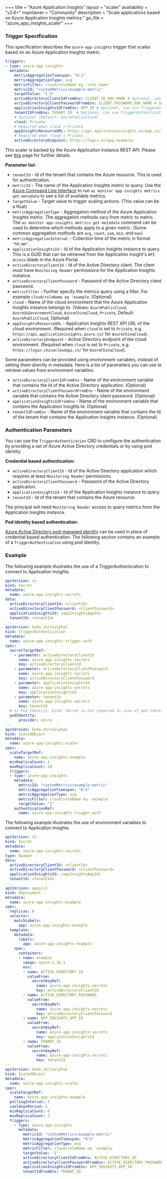 +++
title = "Azure Application Insights"
layout = "scaler"
availability = "v2.6+"
maintainer = "Community"
description = "Scale applications based on Azure Application Insights metrics."
go_file = "azure_app_insights_scaler"
+++

### Trigger Specification

This specification describes the `azure-app-insights` trigger that scales based on an Azure Application Insights metric.

```yaml
triggers:
- type: azure-app-insights
  metadata:
    metricAggregationTimespan: "0:1"
    metricAggregationType: avg
    metricFilter: cloud/roleName eq 'role_name'
    metricId: "customMetrics/example-metric"
    targetValue: "1.5"
    activeDirectoryClientIdFromEnv: CLIENT_ID_ENV_NAME # Optional, can use TriggerAuthentication as well
    activeDirectoryClientPasswordFromEnv: CLIENT_PASSWORD_ENV_NAME # Optional, can use TriggerAuthentication as well
    applicationInsightsIdFromEnv: APP_ID # Optional, can use TriggerAuthentication as well
    tenantIdFromEnv: TENANT_ID` # Optional, can use TriggerAuthentication as well
    # Optional (Default: AzurePublicCloud)
    cloud: Private
    # Required when cloud = Private
    appInsightsResourceURL: https://api.applicationinsights.airgap.io/
    # Required when cloud = Private.
    activeDirectoryEndpoint: https://login.airgap.example/
```

This scaler is backed by the Azure Application Instance REST API. Please see [this](https://docs.microsoft.com/en-us/rest/api/application-insights/metrics/get) page
for further details.

**Parameter list:**

- `tenantId` - Id of the tenant that contains the Azure resource. This is used for authentication.
- `metricId` - The name of the Application Insights metric to query. Use the [Azure Command Line Interface](https://docs.microsoft.com/en-us/cli/azure/install-azure-cli) to run `az monitor app-insights metrics get-metadata` to see a list of available metrics.
- `targetValue` - Target value to trigger scaling actions. (This value can be a float)
- `metricAggregationType` - Aggregation method of the Azure Application Insights metric. The aggregation methods vary from metric to metric. The `az monitor app-insights metrics get-metadata` command can be used to determine which methods apply to a given metric. (Some common aggregation methods are `avg`, `count`, `sum`, `min`, and `max`)
- `metricAggregationInterval` - Collection time of the metric in format `"hh:mm"`.
- `applicationInsightsId` - Id of the Application Insights instance to query. This is a GUID that can be retrieved from the Application Insight's `API Access` blade in the Azure Portal.
- `activeDirectoryClientId` - Id of the Active Directory client. The client must have `Monitoring Reader` permissions for the Application Insights instance.
- `activeDirectoryClientPassword` - Password of the Active Directory client password.
- `metricFilter` - Further specify the metrics query using a filter. For example `cloud/roleName eq 'example`. (Optional)
- `cloud` - Name of the cloud environment that the Azure Application Insights instance belongs to. (Values: `AzurePublicCloud`, `AzureUSGovernmentCloud`, `AzureChinaCloud`, `Private`, Default: `AzurePublicCloud`, Optional)
- `appInsightsResourceURL` - Application Insights REST API URL of the cloud environment. (Required when `cloud` is set to `Private`, e.g. `https://api.applicationinsights.azure.cn/` for `AzureChinaCloud`).
- `activeDirectoryEndpoint` - Active Directory endpoint of the cloud environment. (Required when `cloud` is set to `Private`, e.g. `https://login.chinacloudapi.cn/` for `AzureChinaCloud`).

Some parameters can be provided using environment variables, instead of setting them directly in metadata. Here is a list of parameters you can use to retrieve values from environment variables:

- `activeDirectoryClientIdFromEnv` - Name of the environment variable that contains the Id of the Active Directory application. (Optional)
- `activeDirectoryClientPasswordFromEnv` - Name of the environment variable that contains the Active Directory client password. (Optional)
- `applicationInsightsIdFromEnv` - Name of the environment variable that contains the Application Insights Id. (Optional)
- `tenantIdFromEnv` - Name of the environment variable that contains the Id of the tenant that contains the Application Insights instance. (Optional)

### Authentication Parameters

You can use the `TriggerAuthentication` CRD to configure the authentication by providing a set of Azure Active Directory credentials or by using pod identity.

**Credential based authentication:**

- `activeDirectoryClientId` - Id of the Active Directory application which requires at least `Monitoring Reader` permissions.
- `activeDirectoryClientPassword` - Password of the Active Directory application.
- `applicationInsightsId` - Id of the Application Insights instance to query.
- `tenantId` - Id of the tenant that contains the Azure resource.

The principal will need `Monitoring Reader` access to query metrics from the Application Insights instance.

**Pod identity based authentication:**

[Azure Active Directory pod-managed identity](https://docs.microsoft.com/en-us/azure/aks/use-azure-ad-pod-identity) can be used
in place of credential based authentication. The following section contains an example of a `TriggerAuthentication` using pod identity.

### Example

The following example illustrates the use of a TriggerAuthentication to connect to Application Insights.
```yaml
apiVersion: v1
kind: Secret
metadata:
  name: azure-app-insights-secrets
data:
  activeDirectoryClientId: <clientId>
  activeDirectoryClientPassword: <clientPassword>
  applicationInsightsId: <appInsightsAppId>
  tenantId: <tenantId>
---
apiVersion: keda.sh/v1alpha1
kind: TriggerAuthentication
metadata:
  name: azure-app-insights-trigger-auth
spec:
  secretTargetRef:
    - parameter: activeDirectoryClientId
      name: azure-app-insights-secrets
      key: activeDirectoryClientId
    - parameter: activeDirectoryClientPassword
      name: azure-app-insights-secrets
      key: activeDirectoryClientPassword
    - parameter: applicationInsightsId
      name: azure-app-insights-secrets
      key: applicationInsightsId
    - parameter: tenantId
      name: azure-app-insights-secrets
      key: tenantId
  # or Pod Identity, kind: Secret is not required in case of pod Identity
  podIdentity:
      provider: azure
---
apiVersion: keda.sh/v1alpha1
kind: ScaledObject
metadata:
  name: azure-app-insights-scaler
spec:
  scaleTargetRef:
    name: azure-app-insights-example
  minReplicaCount: 1
  maxReplicaCount: 10
  triggers:
  - type: azure-app-insights
    metadata:
      metricId: "customMetrics/example-metric"
      metricAggregationTimespan: "0:5"
      metricAggregationType: avg
      metricFilter: cloud/roleName eq 'example'
      targetValue: "1"
    authenticationRef:
      name: azure-app-insights-trigger-auth
```

The following example illustrates the use of environment variables to connect to Application Insights.
```yaml
apiVersion: v1
kind: Secret
metadata:
  name: azure-app-insights-secrets
type: Opaque
data:
  activeDirectoryClientId: <clientId>
  activeDirectoryClientPassword: <clientPassword>
  applicationInsightsId: <appInsightsAppId>
  tenantId: <tenantId>
---
apiVersion: apps/v1
kind: Deployment
metadata:
  name: azure-app-insights-example
spec:
  replicas: 0
  selector:
    matchLabels:
      app: azure-app-insights-example
  template:
    metadata:
      labels:
        app: azure-app-insights-example
    spec:
      containers:
      - name: example
        image: nginx:1.16.1
        env:
        - name: ACTIVE_DIRECTORY_ID
          valueFrom:
            secretKeyRef:
              name: azure-app-insights-secrets
              key: activeDirectoryClientId
        - name: ACTIVE_DIRECTORY_PASSWORD
          valueFrom:
            secretKeyRef:
              name: azure-app-insights-secrets
              key: activeDirectoryClientPassword
        - name: APP_INSIGHTS_APP_ID
          valueFrom:
            secretKeyRef:
              name: azure-app-insights-secrets
              key: applicationInsightsId
        - name: TENANT_ID
          valueFrom:
            secretKeyRef:
              name: azure-app-insights-secrets
              key: tenantId
---
apiVersion: keda.sh/v1alpha1
kind: ScaledObject
metadata:
  name: azure-app-insights-scaler
spec:
  scaleTargetRef:
    name: azure-app-insights-example
  pollingInterval: 5
  cooldownPeriod: 5
  minReplicaCount: 0
  maxReplicaCount: 2
  triggers:
    - type: azure-app-insights
      metadata:
        metricId: "customMetrics/example-metric"
        metricAggregationTimespan: "0:5"
        metricAggregationType: avg
        metricFilter: cloud/roleName eq 'example'
        targetValue: "1"
        activeDirectoryClientIdFromEnv: ACTIVE_DIRECTORY_ID
        activeDirectoryClientPasswordFromEnv: ACTIVE_DIRECTORY_PASSWORD
        applicationInsightsIdFromEnv: APP_INSIGHTS_APP_ID
        tenantIdFromEnv: TENANT_ID
```
